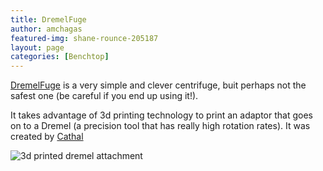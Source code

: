 ```yaml
---
title: DremelFuge
author: amchagas
featured-img: shane-rounce-205187
layout: page
categories: [Benchtop]
---
```


[DremelFuge](https://www.thingiverse.com/thing:1483) is a very simple and clever centrifuge, buit perhaps not the safest one (be careful if you end up using it!).

It takes advantage of 3d printing technology to print an adaptor that goes on to a Dremel (a precision tool that has really high rotation rates). It was created by [Cathal](https://www.thingiverse.com/cathalgarvey/about)

![3d printed dremel attachment](https://cdn.thingiverse.com/renders/ff/74/4c/b2/c4/2009-12-30-023824_display_large_preview_featured.jpg "DremelFuge")
